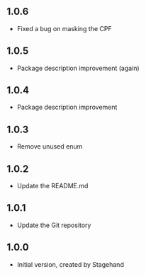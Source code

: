 ## 1.0.6
- Fixed a bug on masking the CPF

## 1.0.5
- Package description improvement (again)

## 1.0.4
- Package description improvement

## 1.0.3
- Remove unused enum

## 1.0.2
- Update the README.md 

## 1.0.1
- Update the Git repository

## 1.0.0
- Initial version, created by Stagehand


